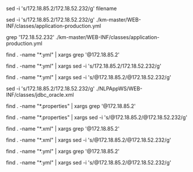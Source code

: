 sed -i 's/172.18.85.2/172.18.52.232/g' filename  


sed -i 's/172.18.85.2/172.18.52.232/g' ./km-master/WEB-INF/classes/application-production.yml

grep '172.18.52.232' ./km-master/WEB-INF/classes/application-production.yml 


find . -name "*.yml" | xargs grep '@172.18.85.2'

find . -name "*.yml" | xargs sed -i 's/172.18.85.2/172.18.52.232/g'

find . -name "*.yml" | xargs sed -i 's/@172.18.85.2/@172.18.52.232/g'

sed -i 's/172.18.85.2/172.18.52.232/g' ./NLPAppWS/WEB-INF/classes/jdbc_oracle.xml

find . -name "*.properties" | xargs grep '@172.18.85.2'

find . -name "*.properties" | xargs sed -i 's/@172.18.85.2/@172.18.52.232/g'

find . -name "*.xml" | xargs grep '@172.18.85.2'

find . -name "*.xml" | xargs sed -i 's/@172.18.85.2/@172.18.52.232/g'


find . -name "*.yml" | xargs grep '@172.18.85.2'

find . -name "*.yml" | xargs sed -i 's/@172.18.85.2/@172.18.52.232/g'